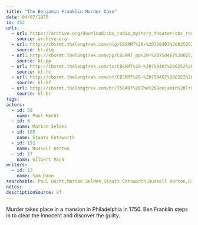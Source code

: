 ```yaml
---
title: "The Benjamin Franklin Murder Case"
date: 04/07/1975
id: 252
urls: 
  - url: https://archive.org/download/cbs_radio_mystery_theater/cbs_radio_mystery_theater-0251-0300.zip/cbs_radio_mystery_theater-0251-0300%2Fcbsrmt_0252_the_benjamin_franklin_murder_case.mp3
    source: archive-org
  - url: http://cbsrmt.thelongtrek.com/dlg/CBSRMT%20-%20750407%200252%20The%20Benjamin%20Franklin%20Murder%20Case.mp3
    source: kl-dlg
  - url: http://cbsrmt.thelongtrek.com/pp/CBSRMT_pp%20-%20750407%200252%20The%20Benjamin%20Franklin%20Murder%20Case.mp3
    source: kl-pp
  - url: http://cbsrmt.thelongtrek.com/tc/CBSRMT%20-%20750407%200252%20The%20Benjamin%20Franklin%20Murder%20Case_tc.mp3
    source: kl-tc
  - url: http://cbsrmt.thelongtrek.com/kf/CBSRMT%20-%20750407%200252%20The%20Benjamin%20Franklin%20Murder%20Case_kf.mp3
    source: kl-kf
  - url: http://cbsrmt.thelongtrek.com/br/750407%20The%20Benjamin%20Franklin%20Murder%20Case%20-%20WOR.mp3
    source: kl-br
tags: 
actors:  
  - id: 58
    name: Paul Hecht  
  - id: 6
    name: Marian Seldes  
  - id: 105
    name: Staats Cotsworth  
  - id: 151
    name: Russell Horton  
  - id: 17
    name: Gilbert Mack
writers:  
  - id: 13
    name: Sam Dann
searchable: Paul Hecht,Marian Seldes,Staats Cotsworth,Russell Horton,Gilbert Mack Sam Dann
notes: 
descriptionSource: kf
---
```

Murder takes place in a mansion in Philadelphia in 1750. Ben Franklin steps in to clear the innocent and discover the guilty.